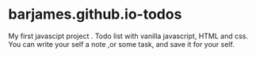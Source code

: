 # barjames.github.io-todos
My first javascipt project . 
Todo list with vanilla javascript, HTML and css.  
You can write your self a note ,or some task, and save it for your self.
